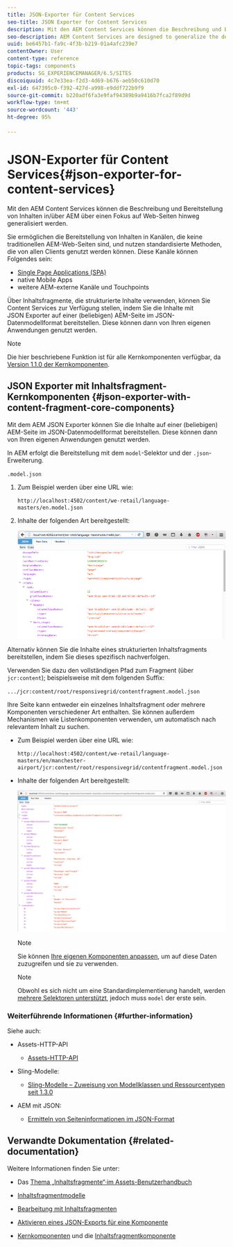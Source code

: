```yaml
---
title: JSON-Exporter für Content Services
seo-title: JSON Exporter for Content Services
description: Mit den AEM Content Services können die Beschreibung und Bereitstellung von Inhalten in/über AEM über einen Fokus auf Web-Seiten hinweg generalisiert werden. Sie ermöglichen die Bereitstellung von Inhalten in Kanälen, die keine traditionellen AEM-Web-Seiten sind, und nutzen standardisierte Methoden, die von allen Clients genutzt werden können.
seo-description: AEM Content Services are designed to generalize the description and delivery of content in/from AEM beyond a focus on web pages. They provide the delivery of content to channels that are not traditional AEM web pages, using standardized methods that can be consumed by any client.
uuid: be6457b1-fa9c-4f3b-b219-01a4afc239e7
contentOwner: User
content-type: reference
topic-tags: components
products: SG_EXPERIENCEMANAGER/6.5/SITES
discoiquuid: 4c7e33ea-f2d3-4d69-b676-aeb50c610d70
exl-id: 647395c0-f392-427d-a998-e9ddf722b9f9
source-git-commit: b220adf6fa3e9faf94389b9a9416b7fca2f89d9d
workflow-type: tm+mt
source-wordcount: '443'
ht-degree: 95%

---
```


# JSON-Exporter für Content Services{#json-exporter-for-content-services}

Mit den AEM Content Services können die Beschreibung und Bereitstellung von Inhalten in/über AEM über einen Fokus auf Web-Seiten hinweg generalisiert werden.

Sie ermöglichen die Bereitstellung von Inhalten in Kanälen, die keine traditionellen AEM-Web-Seiten sind, und nutzen standardisierte Methoden, die von allen Clients genutzt werden können. Diese Kanäle können Folgendes sein:

* [Single Page Applications (SPA)](spa-walkthrough.md)
* native Mobile Apps
* weitere AEM-externe Kanäle und Touchpoints

Über Inhaltsfragmente, die strukturierte Inhalte verwenden, können Sie Content Services zur Verfügung stellen, indem Sie die Inhalte mit JSON Exporter auf einer (beliebigen) AEM-Seite im JSON-Datenmodellformat bereitstellen. Diese können dann von Ihren eigenen Anwendungen genutzt werden.

>[!NOTE]
>
>Die hier beschriebene Funktion ist für alle Kernkomponenten verfügbar, da [Version 1.1.0 der Kernkomponenten](https://docs.adobe.com/content/docs/de/core-components/v1.html).

## JSON Exporter mit Inhaltsfragment-Kernkomponenten {#json-exporter-with-content-fragment-core-components}

Mit dem AEM JSON Exporter können Sie die Inhalte auf einer (beliebigen) AEM-Seite im JSON-Datenmodellformat bereitstellen. Diese können dann von Ihren eigenen Anwendungen genutzt werden.

In AEM erfolgt die Bereitstellung mit dem `model`-Selektor und der `.json`-Erweiterung.

`.model.json`

1. Zum Beispiel werden über eine URL wie:

   ```shell
   http://localhost:4502/content/we-retail/language-masters/en.model.json
   ```

1. Inhalte der folgenden Art bereitgestellt:

   ![chlimage_1-192](assets/chlimage_1-192.png)

Alternativ können Sie die Inhalte eines strukturierten Inhaltsfragments bereitstellen, indem Sie dieses spezifisch nachverfolgen.

Verwenden Sie dazu den vollständigen Pfad zum Fragment (über `jcr:content`); beispielsweise mit dem folgenden Suffix:

`.../jcr:content/root/responsivegrid/contentfragment.model.json`

Ihre Seite kann entweder ein einzelnes Inhaltsfragment oder mehrere Komponenten verschiedener Art enthalten. Sie können außerdem Mechanismen wie Listenkomponenten verwenden, um automatisch nach relevantem Inhalt zu suchen.

* Zum Beispiel werden über eine URL wie:

   ```shell
   http://localhost:4502/content/we-retail/language-masters/en/manchester-airport/jcr:content/root/responsivegrid/contentfragment.model.json
   ```

* Inhalte der folgenden Art bereitgestellt:

   ![chlimage_1-193](assets/chlimage_1-193.png)

   >[!NOTE]
   >
   >Sie können [Ihre eigenen Komponenten anpassen](/help/sites-developing/json-exporter-components.md), um auf diese Daten zuzugreifen und sie zu verwenden.

   >[!NOTE]
   >
   >Obwohl es sich nicht um eine Standardimplementierung handelt, werden [mehrere Selektoren unterstützt,](json-exporter-components.md#multiple-selectors) jedoch muss `model` der erste sein.

### Weiterführende Informationen {#further-information}

Siehe auch:

* Assets-HTTP-API

   * [Assets-HTTP-API](/help/assets/mac-api-assets.md)

* Sling-Modelle:

   * [Sling-Modelle – Zuweisung von Modellklassen und Ressourcentypen seit 1.3.0](https://sling.apache.org/documentation/bundles/models.html#associating-a-model-class-with-a-resource-type-since-130)

* AEM mit JSON:

   * [Ermitteln von Seiteninformationen im JSON-Format](/help/sites-developing/pageinfo.md)

## Verwandte Dokumentation {#related-documentation}

Weitere Informationen finden Sie unter:

* Das [Thema „Inhaltsfragmente“·im Assets-Benutzerhandbuch](https://helpx.adobe.com/experience-manager/6-4/assets/user-guide.html?topic=/experience-manager/6-4/assets/morehelp/content-fragments.ug.js)

* [Inhaltsfragmentmodelle](/help/assets/content-fragments/content-fragments-models.md)
* [Bearbeitung mit Inhaltsfragmenten](/help/sites-authoring/content-fragments.md)
* [Aktivieren eines JSON-Exports für eine Komponente](/help/sites-developing/json-exporter-components.md)

* [Kernkomponenten](https://docs.adobe.com/content/help/de-DE/experience-manager-core-components/using/introduction.html) und die [Inhaltsfragmentkomponente](https://helpx.adobe.com/experience-manager/core-components/using/content-fragment-component.html)
